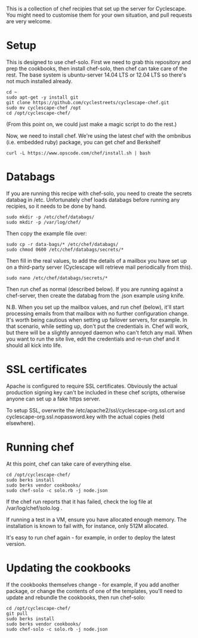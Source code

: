 This is a collection of chef recipies that set up the server for Cyclescape.
You might need to customise them for your own situation, and pull requests
are very welcome.

# Setup

This is designed to use chef-solo. First we need to grab this repository and
prep the cookbooks, then install chef-solo, then chef can take care of the rest.
The base system is ubuntu-server 14.04 LTS or 12.04 LTS so there's not much
installed already.

    cd ~
    sudo apt-get -y install git
    git clone https://github.com/cyclestreets/cyclescape-chef.git
    sudo mv cyclescape-chef /opt
    cd /opt/cyclescape-chef/

(From this point on, we could just make a magic script to do the rest.)

Now, we need to install chef. We're using the latest chef with the ombnibus (i.e. embedded
ruby) package, you can get chef and Berkshelf

    curl -L https://www.opscode.com/chef/install.sh | bash

# Databags

If you are running this recipe with chef-solo, you need to
create the secrets databag in /etc. Unfortunately chef loads databags
before running any recipies, so it needs to be done by hand.

    sudo mkdir -p /etc/chef/databags/
    sudo mkdir -p /var/log/chef/

Then copy the example file over:

    sudo cp -r data-bags/* /etc/chef/databags/
    sudo chmod 0600 /etc/chef/databags/secrets/*

Then fill in the real values, to add the details of a mailbox you have set up on a
third-party server (Cyclescape will retrieve mail periodically from this).

    sudo nano /etc/chef/databags/secrets/*

Then run chef as normal (described below). If you are running against a chef-server,
then create the databag from the .json example using knife.

N.B. When you set up the mailbox values, and run chef (below), it'll
start processing emails from that mailbox with no further configuration
change. It's worth being cautious when setting up failover servers,
for example. In that scenario, while setting up, don't put the credentials in.
Chef will work, but there will be a slightly annoyed daemon who can't fetch any
mail. When you want to run the site live, edit the credentials and re-run chef
and it should all kick into life.

# SSL certificates

Apache is configured to require SSL certificates. Obviously the actual production signing key
can't be included in these chef scripts, otherwise anyone can set up a fake https server.

To setup SSL, overwrite the /etc/apache2/ssl/cyclescape-org.ssl.crt and cyclescape-org.ssl.nopassword.key
with the actual copies (held elsewhere).

# Running chef

At this point, chef can take care of everything else.

    cd /opt/cyclescape-chef/
    sudo berks install
    sudo berks vendor cookbooks/
    sudo chef-solo -c solo.rb -j node.json

If the chef run reports that it has failed, check the log file at /var/log/chef/solo.log .

If running a test in a VM, ensure you have allocated enough memory. The installation is known to fail with, for instance, only 512M allocated.

It's easy to run chef again - for example, in order to deploy the latest version.

# Updating the cookbooks

If the cookbooks themselves change - for example, if you add another package,
or change the contents of one of the templates, you'll need to update and rebundle
the cookbooks, then run chef-solo:

    cd /opt/cyclescape-chef/
    git pull
    sudo berks install
    sudo berks vendor cookbooks/
    sudo chef-solo -c solo.rb -j node.json
